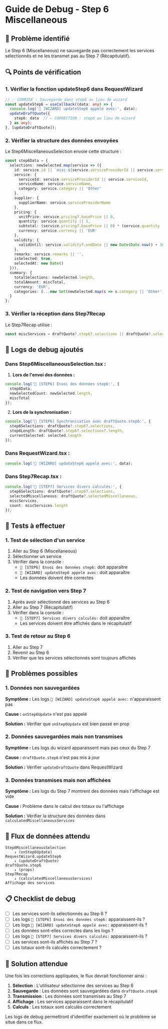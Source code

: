 # Guide de Debug - Step 6 Miscellaneous

## 🐛 Problème identifié

Le Step 6 (Miscellaneous) ne sauvegarde pas correctement les services sélectionnés et ne les transmet pas au Step 7 (Récapitulatif).

## 🔍 Points de vérification

### **1. Vérifier la fonction updateStep6 dans RequestWizard**

```typescript
// ✅ CORRIGÉ : Sauvegarde dans step6 au lieu de wizard
const updateStep6 = useCallback((data: any) => {
  console.log('🔧 [WIZARD] updateStep6 appelé avec:', data);
  updateDraftQuote({
    step6: data  // ← CORRECTION : step6 au lieu de wizard
  } as any);
}, [updateDraftQuote]);
```

### **2. Vérifier la structure des données envoyées**

Le Step6MiscellaneousSelection envoie cette structure :

```typescript
const step6Data = {
  selections: newSelected.map(service => ({
    id: service.id || `misc-${service.serviceProviderId || service.serviceId}`,
    service: {
      serviceId: service.serviceProviderId || service.serviceId,
      serviceName: service.serviceName,
      category: service.category || 'Other'
    },
    supplier: {
      supplierName: service.serviceProviderName
    },
    pricing: {
      unitPrice: service.pricing?.basePrice || 0,
      quantity: service.quantity || 1,
      subtotal: (service.pricing?.basePrice || 0) * (service.quantity || 1),
      currency: service.currency || 'EUR'
    },
    validity: {
      validUntil: service.validity?.endDate || new Date(Date.now() + 30 * 24 * 60 * 60 * 1000).toISOString()
    },
    remarks: service.remarks || '',
    isSelected: true,
    selectedAt: new Date()
  })),
  summary: {
    totalSelections: newSelected.length,
    totalAmount: miscTotal,
    currency: 'EUR',
    categories: [...new Set(newSelected.map(s => s.category || 'Other'))]
  }
};
```

### **3. Vérifier la réception dans Step7Recap**

Le Step7Recap utilise :

```typescript
const miscServices = draftQuote?.step6?.selections || draftQuote?.selectedMiscellaneous || [];
```

## 🔧 Logs de debug ajoutés

### **Dans Step6MiscellaneousSelection.tsx :**

1. **Lors de l'envoi des données :**
```typescript
console.log('🔧 [STEP6] Envoi des données step6:', {
  step6Data,
  newSelectedCount: newSelected.length,
  miscTotal
});
```

2. **Lors de la synchronisation :**
```typescript
console.log('🔧 [STEP6] Synchronisation avec draftQuote.step6:', {
  step6Selections: draftQuote?.step6?.selections,
  step6Length: draftQuote?.step6?.selections?.length,
  currentSelected: selected.length
});
```

### **Dans RequestWizard.tsx :**

```typescript
console.log('🔧 [WIZARD] updateStep6 appelé avec:', data);
```

### **Dans Step7Recap.tsx :**

```typescript
console.log('🔧 [STEP7] Services divers calculés:', {
  step6Selections: draftQuote?.step6?.selections,
  selectedMiscellaneous: draftQuote?.selectedMiscellaneous,
  miscServices,
  count: miscServices.length
});
```

## 🧪 Tests à effectuer

### **1. Test de sélection d'un service**

1. Aller au Step 6 (Miscellaneous)
2. Sélectionner un service
3. Vérifier dans la console :
   - `🔧 [STEP6] Envoi des données step6:` doit apparaître
   - `🔧 [WIZARD] updateStep6 appelé avec:` doit apparaître
   - Les données doivent être correctes

### **2. Test de navigation vers Step 7**

1. Après avoir sélectionné des services au Step 6
2. Aller au Step 7 (Récapitulatif)
3. Vérifier dans la console :
   - `🔧 [STEP7] Services divers calculés:` doit apparaître
   - Les services doivent être affichés dans le récapitulatif

### **3. Test de retour au Step 6**

1. Aller au Step 7
2. Revenir au Step 6
3. Vérifier que les services sélectionnés sont toujours affichés

## 🚨 Problèmes possibles

### **1. Données non sauvegardées**

**Symptôme :** Les logs `🔧 [WIZARD] updateStep6 appelé avec:` n'apparaissent pas

**Cause :** `onStep6Update` n'est pas appelé

**Solution :** Vérifier que `onStep6Update` est bien passé en prop

### **2. Données sauvegardées mais non transmises**

**Symptôme :** Les logs du wizard apparaissent mais pas ceux du Step 7

**Cause :** `draftQuote.step6` n'est pas mis à jour

**Solution :** Vérifier `updateDraftQuote` dans RequestWizard

### **3. Données transmises mais non affichées**

**Symptôme :** Les logs du Step 7 montrent des données mais l'affichage est vide

**Cause :** Problème dans le calcul des totaux ou l'affichage

**Solution :** Vérifier la structure des données dans `calculatedMiscellaneousServices`

## 🔄 Flux de données attendu

```
Step6MiscellaneousSelection
    ↓ (onStep6Update)
RequestWizard.updateStep6
    ↓ (updateDraftQuote)
draftQuote.step6
    ↓ (props)
Step7Recap
    ↓ (calculatedMiscellaneousServices)
Affichage des services
```

## 📋 Checklist de debug

- [ ] Les services sont-ils sélectionnés au Step 6 ?
- [ ] Les logs `🔧 [STEP6] Envoi des données step6:` apparaissent-ils ?
- [ ] Les logs `🔧 [WIZARD] updateStep6 appelé avec:` apparaissent-ils ?
- [ ] Les données sont-elles correctes dans les logs ?
- [ ] Les logs `🔧 [STEP7] Services divers calculés:` apparaissent-ils ?
- [ ] Les services sont-ils affichés au Step 7 ?
- [ ] Les totaux sont-ils calculés correctement ?

## 🎯 Solution attendue

Une fois les corrections appliquées, le flux devrait fonctionner ainsi :

1. **Sélection** : L'utilisateur sélectionne des services au Step 6
2. **Sauvegarde** : Les données sont sauvegardées dans `draftQuote.step6`
3. **Transmission** : Les données sont transmises au Step 7
4. **Affichage** : Les services apparaissent dans le récapitulatif
5. **Calculs** : Les totaux sont calculés correctement

Les logs de debug permettront d'identifier exactement où le problème se situe dans ce flux.
